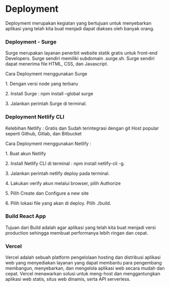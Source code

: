 <h1>Deployment</h1>
<p>Deployment merupakan kegiatan yang bertujuan untuk menyebarkan aplikasi yang telah kita buat menjadi dapat diakses oleh banyak orang.<p>
<h3>Deployment - Surge</h3>
<p>Surge merupakan layanan penerbit website statik gratis untuk front-end Developers. Surge sendiri memiliki subdomain .surge.sh. Surge sendiri dapat menerima file HTML, CSS, dan Javascript.</p>
<p>Cara Deployment menggunakan Surge </p>
<p>1. Dengan versi node yang terbaru</p>
<p>2. Install Surge : npm install –global surge</p>
<p>3. Jalankan perintah Surge di terminal.</p>
<h3>Deployment Netlify CLI </h3>
<p>Kelebihan Netlify : Gratis dan Sudah terintegrasi dengan git Host popular seperti Github, Gitlab, dan Bitbucket</p>
<p>Cara Deployment menggunakan Netlify :</p>
<p>1. Buat akun Netlify</p>
<p>2. Install Netlify CLI di terminal : npm install netlify-cli -g.</p>
<p>3. Jalankan perintah netlify deploy pada terminal.</p>
<p>4. Lakukan verify akun melalui browser, pilih Authorize</p>
<p>5. Pilih Create dan Configure a new site</p>
<p>6. Pilih lokasi file yang akan di deploy. Pilih ./build.</p>
<h3>Build React App</h3>
<p>Tujuan dari Build adalah agar aplikasi yang telah kita buat menjadi versi production sehingga membuat performanya lebih ringan dan cepat.</p>
<h3>Vercel</h3>
<p>Vercel adalah  sebuah platform pengelolaan hosting dan distribusi aplikasi web yang menyediakan layanan yang dapat membantu para pengembang membangun, menyebarkan, dan mengelola aplikasi web secara mudah dan cepat. Vercel menawarkan solusi untuk meng-host dan menggantungkan aplikasi web statis, situs web dinamis, serta API serverless.</p>
